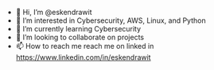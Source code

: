 - 👋 Hi, I’m @eskendrawit
- 👀 I’m interested in Cybersecurity, AWS, Linux, and Python
- 🌱 I’m currently learning Cybersecurity
- 💞️ I’m looking to collaborate on projects
- 📫 How to reach me reach me on linked in https://www.linkedin.com/in/eskendrawit

<!---
eskendrawit/eskendrawit is a ✨ special ✨ repository because its `README.md` (this file) appears on your GitHub profile.
You can click the Preview link to take a look at your changes.
--->
